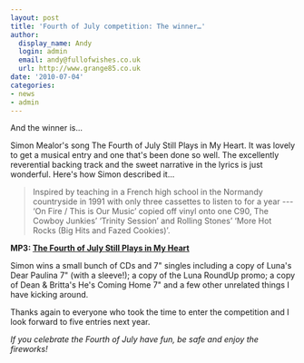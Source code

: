 ```yaml
---
layout: post
title: 'Fourth of July competition: The winner…'
author:
  display_name: Andy
  login: admin
  email: andy@fullofwishes.co.uk
  url: http://www.grange85.co.uk
date: '2010-07-04'
categories:
- news
- admin
---
```

<p>And the winner is...</p>
<p>Simon Mealor's song The Fourth of July Still Plays in My Heart. It was lovely to get a musical entry and one that's been done so well. The excellently reverential backing track and the sweet narrative in the lyrics is just wonderful. Here's how Simon described it...</p>
<blockquote><p>Inspired by teaching in a French high school in the Normandy countryside in 1991 with only three cassettes to listen to for a year --- ‘On Fire / This is Our Music’ copied off vinyl onto one C90, The Cowboy Junkies’ ‘Trinity Session’ and Rolling Stones’ ‘More Hot Rocks (Big Hits and Fazed Cookies)’.</p></blockquote>
<div class="flower_soundplayer"><strong>MP3: <a href="https://media.fullofwishes.co.uk/00-misc/audio/clares-club-fourth-of-july-still-playsiin-my-heart.mp3">The Fourth of July Still Plays in My Heart</a></strong></div>
<p>Simon wins a small bunch of CDs and 7" singles including a copy of Luna's Dear Paulina 7" (with a sleeve!); a copy of the Luna RoundUp promo; a copy of Dean & Britta's He's Coming Home 7" and a few other unrelated things I have kicking around.</p>
<p>Thanks again to everyone who took the time to enter the competition and I look forward to five entries next year.</p>
<p><em>If you celebrate the Fourth of July have fun, be safe and enjoy the fireworks!</em></p>
